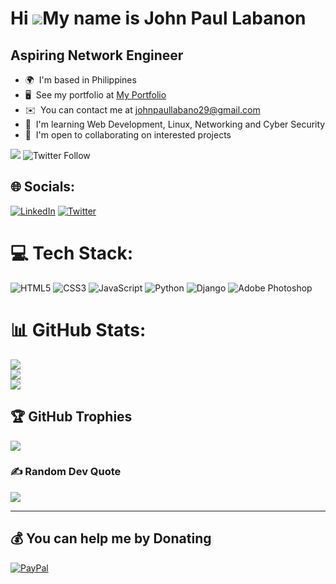 Hi ![](https://user-images.githubusercontent.com/18350557/176309783-0785949b-9127-417c-8b55-ab5a4333674e.gif)My name is John Paul Labanon
=========================================================================================================================================

Aspiring Network Engineer
--------------------

* 🌍  I'm based in Philippines
* 🖥️  See my portfolio at [My Portfolio](http://j0hnp4ul.github.io/)
* ✉️  You can contact me at [johnpaullabano29@gmail.com](mailto:johnpaullabano29@gmail.com)
* 🧠  I'm learning Web Development, Linux, Networking and Cyber Security
* 🤝  I'm open to collaborating on interested projects


<a href="https://www.github.com/j0hnp4ul" target="_blank" rel="noreferrer"><img
src="https://img.shields.io/github/followers/j0hnp4ul?logo=github&style=for-the-badge&color=0891b2&labelColor=1c1917" /></a>
![Twitter Follow](https://img.shields.io/twitter/follow/j0hnp4ul0x01?color=blue&logo=twitter&logoColor=twitter&style=for-the-badge)
## 🌐 Socials:
[![LinkedIn](https://img.shields.io/badge/LinkedIn-%230077B5.svg?logo=linkedin&logoColor=white)](https://linkedin.com/in/https://www.linkedin.com/in/john-paul-labanon-67778a175) [![Twitter](https://img.shields.io/badge/Twitter-%231DA1F2.svg?logo=Twitter&logoColor=white)](https://twitter.com/https://twitter.com/j0hnp4ul0x01?t=823UlLeLCiblpVuiAvEnAA&s=09) 

# 💻 Tech Stack:
![HTML5](https://img.shields.io/badge/html5-%23E34F26.svg?style=for-the-badge&logo=html5&logoColor=white) ![CSS3](https://img.shields.io/badge/css3-%231572B6.svg?style=for-the-badge&logo=css3&logoColor=white) ![JavaScript](https://img.shields.io/badge/javascript-%23323330.svg?style=for-the-badge&logo=javascript&logoColor=%23F7DF1E) 
![Python](https://img.shields.io/badge/python-3670A0?style=for-the-badge&logo=python&logoColor=ffdd54) ![Django](https://img.shields.io/badge/django-%23092E20.svg?style=for-the-badge&logo=django&logoColor=white) ![Adobe Photoshop](https://img.shields.io/badge/adobephotoshop-%2331A8FF.svg?style=for-the-badge&logo=adobephotoshop&logoColor=white)
# 📊 GitHub Stats:
![](https://github-readme-stats.vercel.app/api?username=j0hnp4ul&theme=react&hide_border=false&include_all_commits=true&count_private=true)<br/>
![](https://github-readme-streak-stats.herokuapp.com/?user=j0hnp4ul&theme=react&hide_border=false)<br/>
![](https://github-readme-stats.vercel.app/api/top-langs/?username=j0hnp4ul&theme=react&hide_border=false&include_all_commits=true&count_private=true&layout=compact)

## 🏆 GitHub Trophies
![](https://github-profile-trophy.vercel.app/?username=j0hnp4ul&theme=onestar&no-frame=false&no-bg=true&margin-w=4)

### ✍️ Random Dev Quote
![](https://quotes-github-readme.vercel.app/api?type=vetical&theme=radical)

---

  ## 💰 You can help me by Donating
  [![PayPal](https://img.shields.io/badge/PayPal-00457C?style=for-the-badge&logo=paypal&logoColor=white)](https://paypal.me/https://www.paypal.me/JohnPaulLabanon) 

